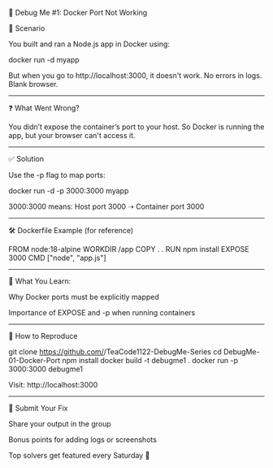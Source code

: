 🐞 Debug Me #1: Docker Port Not Working

📌 Scenario

You built and ran a Node.js app in Docker using:

docker run -d myapp

But when you go to http://localhost:3000, it doesn't work. No errors in logs. Blank browser.


---

❓ What Went Wrong?

You didn’t expose the container’s port to your host. So Docker is running the app, but your browser can't access it.


---

✅ Solution

Use the -p flag to map ports:

docker run -d -p 3000:3000 myapp

3000:3000 means: Host port 3000 ➝ Container port 3000



---

🛠️ Dockerfile Example (for reference)

FROM node:18-alpine
WORKDIR /app
COPY . .
RUN npm install
EXPOSE 3000
CMD ["node", "app.js"]


---

🧠 What You Learn:

Why Docker ports must be explicitly mapped

Importance of EXPOSE and -p when running containers



---

🔁 How to Reproduce

git clone https://github.com/<your-user>/TeaCode1122-DebugMe-Series
cd DebugMe-01-Docker-Port
npm install
docker build -t debugme1 .
docker run -p 3000:3000 debugme1

Visit: http://localhost:3000


---

🌟 Submit Your Fix

Share your output in the group

Bonus points for adding logs or screenshots

Top solvers get featured every Saturday 🎉
